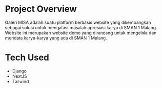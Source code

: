 # Project Overview
Galeri MISA adalah suatu platform berbasis website yang dikembangkan sebagai solusi untuk mengatasi masalah apresiasi karya di SMAN 1 Malang. Website ini merupakan website demo yang dirancang untuk mengelola dan mendata karya-karya yang ada di SMAN 1 Malang.

# Tech Used
- Django
- NextJS
- Tailwind
